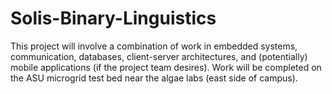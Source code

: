 # Solis-Binary-Linguistics
This project will involve a combination of work in embedded systems, communication, databases, client-server architectures, and (potentially) mobile applications (if the project team desires). Work will be completed on the ASU microgrid test bed near the algae labs (east side of campus).
